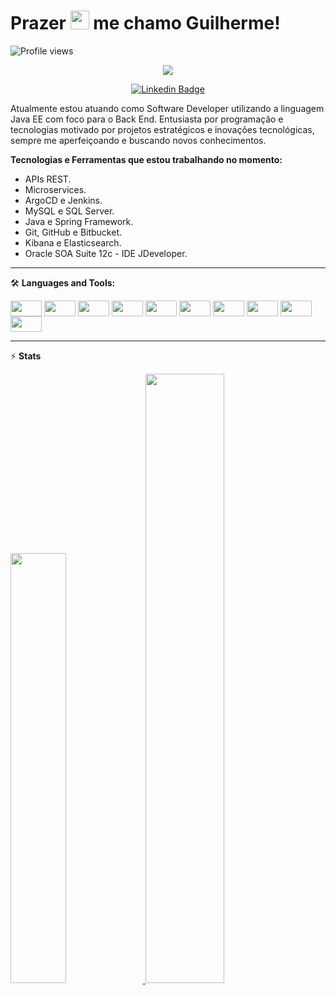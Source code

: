 <h1 align="left">Prazer <img src="https://raw.githubusercontent.com/kaueMarques/kaueMarques/master/hi.gif" width="30px"> me chamo Guilherme!</h1>

<!-- Profile Views -->
<p align="left"> <img src="https://komarev.com/ghpvc/?username=xGuiilherme&color=blue" alt="Profile views" /> </p>

<!-- Typing SVG by DenverCoder1 - https://github.com/DenverCoder1/readme-typing-svg -->
<p align="center">
  <a href="https://github.com/xGuiilherme/readme-typing-svg"><img src="https://readme-typing-svg.herokuapp.com/?lines=Back-end%20developer;Experienced%20Java+%20and%20MySQL;1%2B%20years%20of%20coding%20experience;Always%20learning%20new%20things!!&font=Fira%20Code&center=true&width=440&height=45&color=f75c7e&vCenter=true&size=22"></a>
</p>

<div align="center">
  
[![Linkedin Badge](https://img.shields.io/badge/-@guilhermeh-DC143C?style=flat-square&labelColor=0000CD&logo=linkedin&logoColor=white&link=https://linkedin.com/in/guilhermeh-)](https://linkedin.com/in/guilhermeh-)
  
</div>

Atualmente estou atuando como Software Developer utilizando a linguagem Java EE com foco para o Back End. Entusiasta por programação e tecnologias motivado por projetos estratégicos e inovações tecnológicas, sempre me aperfeiçoando e buscando novos conhecimentos.

**Tecnologias e Ferramentas que estou trabalhando no momento:**

- APIs REST.
- Microservices.
- ArgoCD e Jenkins.
- MySQL e SQL Server.
- Java e Spring Framework.
- Git, GitHub e Bitbucket.
- Kibana e Elasticsearch.
- Oracle SOA Suite 12c - IDE JDeveloper.
<hr>

🛠️ **Languages and Tools:**

<div style="display: inline_block">
  <img align="center" alt="" height="25" width="50" src="https://img.shields.io/badge/Java-FFBF00?style=for-the-badge&logo=java&logoColor=white" />
  <img align="center" alt="" height="25" width="50" src="https://img.shields.io/badge/Spring-6DB33F?style=for-the-badge&logo=spring&logoColor=white" />
  <img align="center" alt="" height="25" width="50" src="https://img.shields.io/badge/Postman-FF6C37?style=for-the-badge&logo=Postman&logoColor=white" />
  <img align="center" alt="" height="25" width="50" src="https://img.shields.io/badge/MySQL-005C84?style=for-the-badge&logo=mysql&logoColor=white" />
  <img align="center" alt="" height="25" width="50" src="https://img.shields.io/badge/Oracle-FE2E2E?style=for-the-badge&logo=oracle&logoColor=black" />
  <img align="center" alt="" height="25" width="50" src="https://img.shields.io/badge/Linux-FCC624?style=for-the-badge&logo=linux&logoColor=black" />
  <img align="center" alt="" height="25" width="50" src="https://img.shields.io/badge/GitHub-424242?style=for-the-badge&logo=github&logoColor=white" />
  <img align="center" alt="" height="25" width="50" src="https://img.shields.io/badge/Docker-045FB4?style=for-the-badge&logo=docker&logoColor=white" />
  <img align="center" alt="" height="25" width="50" src="https://img.shields.io/badge/Kibana-088A85?style=for-the-badge&logo=kibana&logoColor=white" />
  <img align="center" alt="" height="25" width="50" src="https://img.shields.io/badge/argo_cd-FF4500?style=for-the-badge&logo=argo&logoColor=white" />
</div>

---

⚡ **Stats**
<div>
  <a href="https://github.com/xGuiilherme">
  <img width="42%" src="https://github-readme-stats.vercel.app/api?username=xGuiilherme&show_icons=true&theme=bear&include_all_commits=true&count_private=true"/>
  <img width="50%" src="https://github-readme-stats.vercel.app/api/top-langs/?username=xGuiilherme&layout=compact&langs_count=7&theme=bear"/>
</div>
